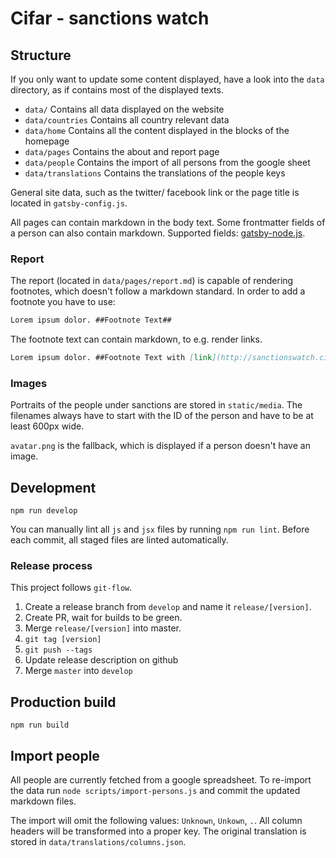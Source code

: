 # Cifar - sanctions watch

## Structure

If you only want to update some content displayed, have a look into the `data`
directory, as if contains most of the displayed texts.

- `data/` Contains all data displayed on the website
- `data/countries` Contains all country relevant data
- `data/home` Contains all the content displayed in the blocks of the homepage
- `data/pages` Contains the about and report page
- `data/people` Contains the import of all persons from the google sheet
- `data/translations` Contains the translations of the people keys

General site data, such as the twitter/ facebook link or the page title is
located in `gatsby-config.js`.

All pages can contain markdown in the body text. Some frontmatter fields of a
person can also contain markdown. Supported fields: [gatsby-node.js](./gatsby-node.js#L234).

### Report

The report (located in `data/pages/report.md`) is capable of rendering
footnotes, which doesn't follow a markdown standard. In order to add a footnote
you have to use:

```md
Lorem ipsum dolor. ##Footnote Text##
```

The footnote text can contain markdown, to e.g. render links.

```md
Lorem ipsum dolor. ##Footnote Text with [link](http://sanctionswatch.cifar.eu).##
```

### Images

Portraits of the people under sanctions are stored in `static/media`. The
filenames always have to start with the ID of the person and have to be at least
600px wide.

`avatar.png` is the fallback, which is displayed if a person doesn't have an image.


## Development

```
npm run develop
```

You can manually lint all `js` and `jsx` files by running `npm run lint`. Before
each commit, all staged files are linted automatically.

### Release process

This project follows `git-flow`.

1. Create a release branch from `develop` and name it `release/[version]`.
2. Create PR, wait for builds to be green.
3. Merge `release/[version]` into master.
4. `git tag [version]`
5. `git push --tags`
6. Update release description on github
7. Merge `master` into `develop`

## Production build

```
npm run build
```

## Import people

All people are currently fetched from a google spreadsheet. To re-import the data
run `node scripts/import-persons.js` and commit the updated markdown files.

The import will omit the following values: `Unknown`, `Unkown`, `.`. All column
headers will be transformed into a proper key. The original translation is
stored in `data/translations/columns.json`.
